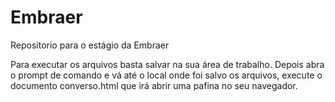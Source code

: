 # Embraer
Repositorio para o estágio da Embraer

Para executar os arquivos basta salvar na sua área de trabalho.
Depois abra o prompt de comando e vá até o local onde foi salvo os arquivos, execute o documento converso.html que irá abrir uma pafina no seu navegador.
